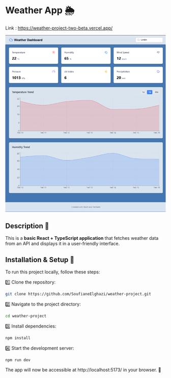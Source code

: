 # Weather App 🌦️  
Link : https://weather-project-two-beta.vercel.app/

![Weather App Preview](image.png)  

## Description 📌  
This is a **basic React + TypeScript application** that fetches weather data from an API and displays it in a user-friendly interface.  

## Installation & Setup 🚀  
To run this project locally, follow these steps:  

1️⃣ Clone the repository:  
```bash
git clone https://github.com/SoufianeElghazi/weather-project.git
```
2️⃣ Navigate to the project directory:
```bash
cd weather-project
```
3️⃣ Install dependencies:
```bash
npm install
```

4️⃣ Start the development server:
```bash
npm run dev
```
The app will now be accessible at http://localhost:5173/ in your browser. 🎉
